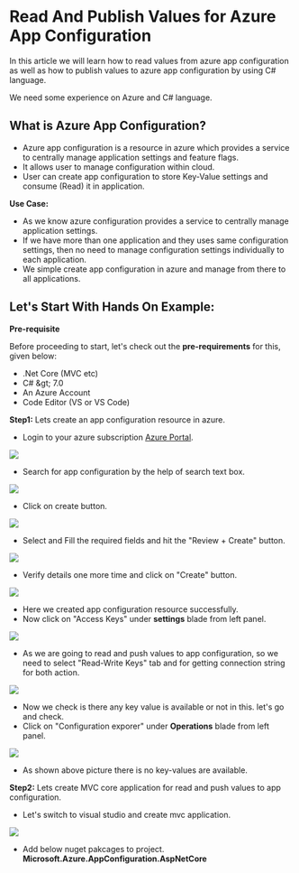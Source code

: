 # Read And Publish Values for Azure App Configuration

In this article we will learn how to read values from azure app configuration as well as how to publish values to azure app configuration by using C# language.

We need some experience on Azure and C# language.

## What is Azure App Configuration?

- Azure app configuration is a resource in azure which provides a service to centrally manage application settings and feature flags.
- It allows user to manage configuration within cloud.
- User can create app configuration to store Key-Value settings and consume (Read) it in application.

**Use Case:**

- As we know azure configuration provides a service to centrally manage application settings.
- If we have more than one application and they uses same configuration settings, then no need to manage configuration settings individually to each application.
- We simple create app configuration in azure and manage from there to all applications.

## Let&#39;s Start With Hands On Example:

**Pre-requisite**

Before proceeding to start, let&#39;s check out the  **pre-requirements**  for this, given below:

- .Net Core (MVC etc)
- C# \&gt; 7.0
- An Azure Account
- Code Editor (VS or VS Code)

**Step1:** Lets create an app configuration resource in azure.

- Login to your azure subscription [Azure Portal](https://portal.azure.com/).

![](https://github.com/Firdos7691/AppConfigurationReadAndPush/blob/main/Images/1.jpg)

- Search for app configuration by the help of search text box.

![](https://github.com/Firdos7691/AppConfigurationReadAndPush/blob/fcc2ed69fa72c4e8844f0c4956d515311abbb1fd/Images/2.jpg)

- Click on create button.

![](https://github.com/Firdos7691/AppConfigurationReadAndPush/blob/main/Images/3.jpg)

- Select and Fill the required fields and hit the &quot;Review + Create&quot; button.

![](https://github.com/Firdos7691/AppConfigurationReadAndPush/blob/main/Images/3.jpg)

- Verify details one more time and click on &quot;Create&quot; button.

![](https://github.com/Firdos7691/AppConfigurationReadAndPush/blob/main/Images/5.jpg)

- Here we created app configuration resource successfully.
- Now click on &quot;Access Keys&quot; under **settings** blade from left panel.

![](https://github.com/Firdos7691/AppConfigurationReadAndPush/blob/main/Images/6.jpg)

- As we are going to read and push values to app configuration, so we need to select &quot;Read-Write Keys&quot; tab and for getting connection string for both action.

![](https://github.com/Firdos7691/AppConfigurationReadAndPush/blob/main/Images/7.png)

- Now we check is there any key value is available or not in this. let's go and check.
- Click on &quot;Configuration exporer&quot; under **Operations** blade from left panel.

![](https://github.com/Firdos7691/AppConfigurationReadAndPush/blob/main/Images/8.png)

- As shown above picture there is no key-values are available.

**Step2:** Lets create MVC core application for read and push values to app configuration.
- Let's switch to visual studio and create mvc application.

![](https://github.com/Firdos7691/AppConfigurationReadAndPush/blob/main/Images/9.png)

- Add below nuget pakcages to project.
    **Microsoft.Azure.AppConfiguration.AspNetCore**
